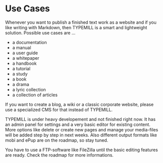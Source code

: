 # Use Cases

Whenever you want to publish a finished text work as a website and if you like writing with Markdown, then TYPEMILL is a smart and lightweight solution. Possible use cases are ...

- a documentation
- a manual
- a user guide
- a whitepaper
- a handbook
- a tutorial
- a study
- a book
- a drama
- a lyric collection
- a collection of articles

If you want to create a blog, a wiki or a classic corporate website, please use a specialized CMS for that instead of TYPEMILL.

TYPEMILL is under heavy developement and not finished right now. It has an admin panel for settings and a very basic editor for existing content. More options like delete or create new pages and manage your media-files will be added step by step in next weeks. Also  different output formats like mobi and ePup are on the roadmap, so stay tuned.

You have to use a FTP-software like FileZilla until the basic editing features are ready. Check the roadmap for more informations.